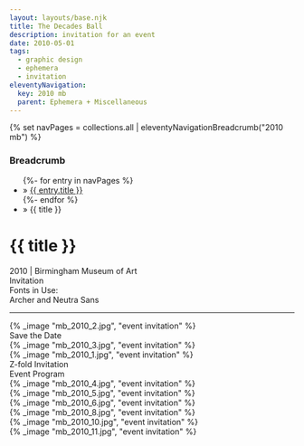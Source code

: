 ```yaml
---
layout: layouts/base.njk
title: The Decades Ball
description: invitation for an event
date: 2010-05-01
tags:
  - graphic design
  - ephemera
  - invitation
eleventyNavigation:
  key: 2010 mb
  parent: Ephemera + Miscellaneous
---
```

{% set navPages = collections.all | eleventyNavigationBreadcrumb("2010 mb") %}
<div class="breadcrumb">
    <h3 class="visually-hidden">Breadcrumb</h3>
	<ul class="nav">
            {%- for entry in navPages %}
		<li class="nav-item"{% if entry.url == page.url %} class="active-breadcrumb"{% endif %}> » <a href="{{ entry.url }}">{{ entry.title }}</a></li>
  	    	{%- endfor %}
	    <li class="nav-item"><active-breadcrumb>» {{ title }}</active-breadcrumb></li>
	</ul>
</div>
<div class="container">
	<div class="row"></div>
	<div class="row">
		<div class="col-4 col-4-md col-4-lg">
			<h1>{{ title }}</h1>
			<figcaption>2010 | Birmingham Museum of Art</figcaption>
			<figcaption>Invitation</figcaption>
			<figcaption>Fonts in Use:</br>Archer and Neutra Sans</figcaption>
            <hr>
		</div>
        <div class="col-8 col-8-md col-8-lg">
			{% _image "mb_2010_2.jpg", "event invitation" %}
			<figcaption>Save the Date</figcaption>
			{% _image "mb_2010_3.jpg", "event invitation" %}
		</div>
	</div>
	<div class="row">
		<div class="col">
			{% _image "mb_2010_1.jpg", "event invitation" %}
		<figcaption>Z-fold Invitation</figcaption>
		</div>
	</div>
	<div class="row">
		<div class="col">
		</div>
		<div class="col">
			<figcaption>Event Program</figcaption>
			{% _image "mb_2010_4.jpg", "event invitation" %}
		</div>
	</div>
	<div class="row">
		<div class="col">
			{% _image "mb_2010_5.jpg", "event invitation" %}
		</div>
		<div class="col">
			{% _image "mb_2010_6.jpg", "event invitation" %}
		</div>
	</div>
	<div class="row">
		<div class="col">
			{% _image "mb_2010_8.jpg", "event invitation" %}
		</div>
		<div class="col">
			{% _image "mb_2010_10.jpg", "event invitation" %}
		</div>
		<div class="col">
			{% _image "mb_2010_11.jpg", "event invitation" %}
		</div>
	</div>
</div>